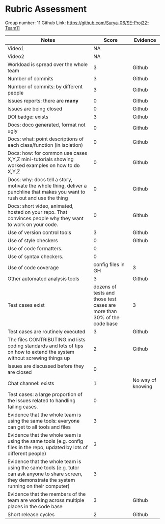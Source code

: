 # Rubric Assessment
Group number: 11
Github Link: https://github.com/Surya-06/SE-Proj22-Team11

|Notes|Score|Evidence|
|-----|---------|---------|
|Video1|NA||
|Video2|NA|| 
|Workload is spread over the whole team|3|Github|
|Number of commits|3|Github|
|Number of commits: by different people|3|Github|
|Issues reports: there are **many**|0|Github|
|Issues are being closed|0|Github|
|DOI badge: exists|3|Github|
|Docs: doco generated, format not ugly |0|Github|
|Docs: what: point descriptions of each class/function (in isolation) |0|Github
|Docs: how: for common use cases X,Y,Z mini-tutorials showing worked examples on how to do X,Y,Z|0|Github|
|Docs: why: docs tell a story, motivate the whole thing, deliver a punchline that makes you want to rush out and use the thing|0|Github
|Docs: short video, animated, hosted on your repo. That convinces people why they want to work on your code.|0|Github
|Use of version control tools|3|Github|
|Use of style checkers|0|Github|
|Use of code formatters. |0|||
|Use of syntax checkers. |0|||
|Use of code coverage |config files in GH|3|Github|
|Other automated analysis tools|3|Github|
|Test cases exist|dozens of tests and those test cases are more than 30% of the code base|3|Github|
|Test cases are routinely executed|3|Github|
|The files CONTRIBUTING.md lists coding standards and lots of tips on how to extend the system without screwing things up|2|Github|
|Issues are discussed before they are closed|0|||
|Chat channel: exists|1|No way of knowing|
|Test cases: a large proportion of the issues related to handling failing cases.|0||
|Evidence that the whole team is using the same tools: everyone can get to all tools and files|3||
|Evidence that the whole team is using the same tools (e.g. config files in the repo, updated by lots of different people)|3||
|Evidence that the whole team is using the same tools (e.g. tutor can ask anyone to share screen, they demonstrate the system running on their computer)|3||
|Evidence that the members of the team are working across multiple places in the code base|3|Github|
|Short release cycles |2|Github|


